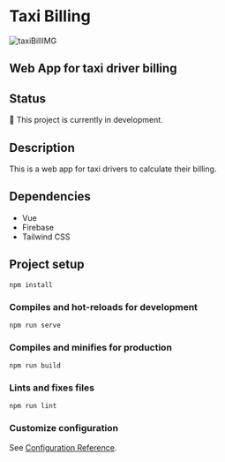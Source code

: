 # Taxi Billing
![taxiBillIMG](https://github.com/BeaCoden/MiniProjects/assets/130828327/8e3de119-6a65-4992-bf4d-f0304c20d153)

## Web App for taxi driver billing

## Status

:construction: This project is currently in development.

## Description

This is a web app for taxi drivers to calculate their billing.

## Dependencies

- Vue
- Firebase
- Tailwind CSS

## Project setup

`
npm install
`

### Compiles and hot-reloads for development

`
npm run serve
`

### Compiles and minifies for production

`
npm run build
`

### Lints and fixes files

`
npm run lint
`

### Customize configuration

See [Configuration Reference](https://cli.vuejs.org/config/).
